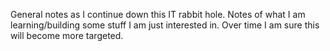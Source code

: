 General notes as I continue down this IT rabbit hole.  Notes of what I am learning/building
some stuff I am just interested in.  Over time I am sure this will become more targeted.
